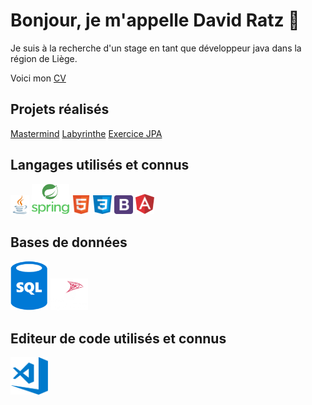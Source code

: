 # Bonjour, je m'appelle David Ratz 👋

<p>Je suis à la recherche d'un stage en tant que développeur java dans la région de Liège.</p>

<p>Voici mon <a href="https://github.com/DavidRatz/DavidRatz/blob/main/docs/RATZ_David_CV.pdf">CV</a></p>

## Projets réalisés

<div>
  <a href="https://davidratz.github.io/MasterMind">Mastermind</a>
  <a href="https://github.com/DavidRatz/Labyrinthe">Labyrinthe</a>
  <a href="https://github.com/DavidRatz/HotelJPA">Exercice JPA</a>
</div>

## Langages utilisés et connus

<div>
  <img alt="java" width="30px" src="https://raw.githubusercontent.com/DavidRatz/DavidRatz/main/images/java_logo.png" />
  <img alt="spring" width="60px" src="https://raw.githubusercontent.com/DavidRatz/DavidRatz/main/images/spring_logo.png" />
  <img alt="html5" width="30px" src="https://raw.githubusercontent.com/DavidRatz/DavidRatz/main/images/HTML5_logo.png" />
  <img alt="css3" width="30px" src="https://raw.githubusercontent.com/DavidRatz/DavidRatz/main/images/css_logo.png" />
  <img alt="bootstrap" width="30px" src="https://raw.githubusercontent.com/DavidRatz/DavidRatz/main/images/bootstrap_logo.png" />
  <img alt="angular" width="30px" src="https://raw.githubusercontent.com/DavidRatz/DavidRatz/main/images/angular_logo.png" />
</div>

## Bases de données

<div>
  <img alt="sql" width="60px" src="https://raw.githubusercontent.com/DavidRatz/DavidRatz/main/images/sql_logo.png" />
  <img alt="sqlserver" width="60px" src="https://raw.githubusercontent.com/DavidRatz/DavidRatz/main/images/sql_server_logo.png" />
</div>

## Editeur de code utilisés et connus

<div>
  <img alt="vscode" width="60px" src="https://raw.githubusercontent.com/DavidRatz/DavidRatz/main/images/vscode_logo.png" />
</div>



<!--
**DavidRatz/DavidRatz** is a ✨ _special_ ✨ repository because its `README.md` (this file) appears on your GitHub profile.

Here are some ideas to get you started:

- 🔭 I’m currently working on ...
- 🌱 I’m currently learning ...
- 👯 I’m looking to collaborate on ...
- 🤔 I’m looking for help with ...
- 💬 Ask me about ...
- 📫 How to reach me: ...
- 😄 Pronouns: ...
- ⚡ Fun fact: ...
-->
